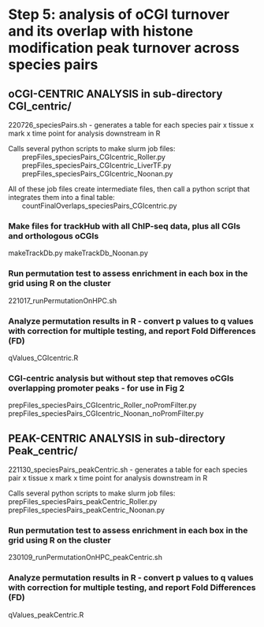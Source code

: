 # Step 5: analysis of oCGI turnover and its overlap with histone modification peak turnover across species pairs

## oCGI-CENTRIC ANALYSIS in sub-directory CGI_centric/
220726_speciesPairs.sh - generates a table for each species pair x tissue x mark x time point for analysis downstream in R  

Calls several python scripts to make slurm job files:  
&emsp;&emsp;prepFiles_speciesPairs_CGIcentric_Roller.py  
&emsp;&emsp;prepFiles_speciesPairs_CGIcentric_LiverTF.py  
&emsp;&emsp;prepFiles_speciesPairs_CGIcentric_Noonan.py

All of these job files create intermediate files, then call a python script that integrates them into a final table:  
&emsp;&emsp;countFinalOverlaps_speciesPairs_CGIcentric.py

### Make files for trackHub with all ChIP-seq data, plus all CGIs and orthologous oCGIs
makeTrackDb.py
makeTrackDb_Noonan.py

### Run permutation test to assess enrichment in each box in the grid using R on the cluster
221017_runPermutationOnHPC.sh

### Analyze permutation results in R - convert p values to q values with correction for multiple testing, and report Fold Differences (FD)
qValues_CGIcentric.R

### CGI-centric analysis but without step that removes oCGIs overlapping promoter peaks - for use in Fig 2
prepFiles_speciesPairs_CGIcentric_Roller_noPromFilter.py
prepFiles_speciesPairs_CGIcentric_Noonan_noPromFilter.py

## PEAK-CENTRIC ANALYSIS in sub-directory Peak_centric/
221130_speciesPairs_peakCentric.sh - generates a table for each species pair x tissue x mark x time point for analysis downstream in R

Calls several python scripts to make slurm job files:
&emsp;&emsp;prepFiles_speciesPairs_peakCentric_Roller.py
&emsp;&emsp;prepFiles_speciesPairs_peakCentric_Noonan.py

### Run permutation test to assess enrichment in each box in the grid using R on the cluster
230109_runPermutationOnHPC_peakCentric.sh

### Analyze permutation results in R - convert p values to q values with correction for multiple testing, and report Fold Differences (FD)
qValues_peakCentric.R

